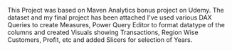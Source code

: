This Project was based on Maven Analytics bonus project on Udemy. The dataset and my final project has been attached I've used various DAX Queries to create Measures, Power Query Editor to format datatype of the columns and created Visuals showing Transactions, Region Wise Customers, Profit, etc and added Slicers for selection of Years.
